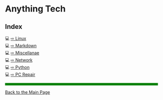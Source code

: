 # Anything Tech

## Index

💻  [ ⇨ Linux](/tech/Linux.md)  
💻  [ ⇨ Markdown](/tech/Markdown.md)  
💻  [ ⇨ Miscellanae](/tech/OStuff.md)  
💻  [ ⇨ Network](/tech/Network.md)  
💻  [ ⇨ Python](/tech/Python.md)  
💻  [ ⇨ PC Repair](/tech/Repair.md)  

<hr style="height:8px;border-width:0;color:green;background-color:green">

[Back to the Main Page](../index.md)

